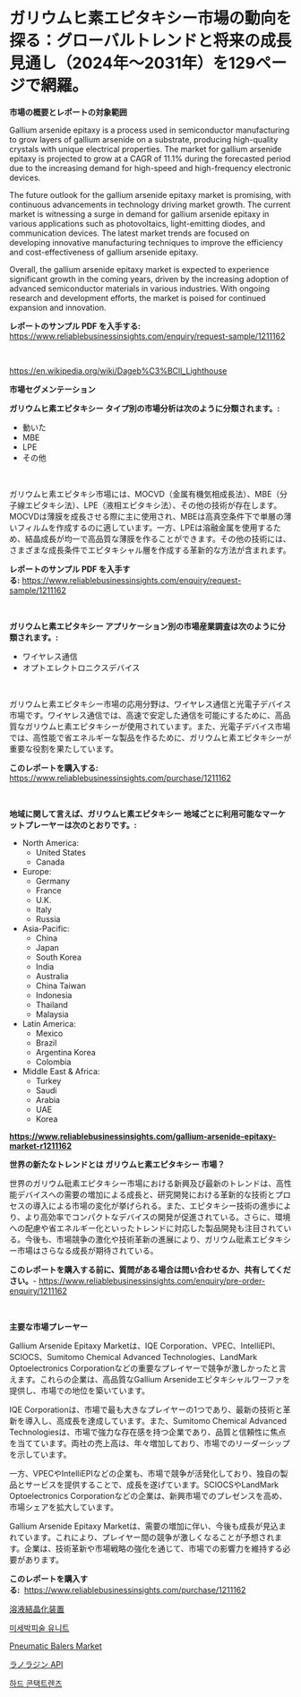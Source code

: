 <p><h1>ガリウムヒ素エピタキシー市場の動向を探る：グローバルトレンドと将来の成長見通し（2024年〜2031年）を129ページで網羅。</h1></p><p><strong>市場の概要とレポートの対象範囲</strong></p>
<p><p>Gallium arsenide epitaxy is a process used in semiconductor manufacturing to grow layers of gallium arsenide on a substrate, producing high-quality crystals with unique electrical properties. The market for gallium arsenide epitaxy is projected to grow at a CAGR of 11.1% during the forecasted period due to the increasing demand for high-speed and high-frequency electronic devices.</p><p>The future outlook for the gallium arsenide epitaxy market is promising, with continuous advancements in technology driving market growth. The current market is witnessing a surge in demand for gallium arsenide epitaxy in various applications such as photovoltaics, light-emitting diodes, and communication devices. The latest market trends are focused on developing innovative manufacturing techniques to improve the efficiency and cost-effectiveness of gallium arsenide epitaxy.</p><p>Overall, the gallium arsenide epitaxy market is expected to experience significant growth in the coming years, driven by the increasing adoption of advanced semiconductor materials in various industries. With ongoing research and development efforts, the market is poised for continued expansion and innovation.</p></p>
<p><strong>レポートのサンプル PDF を入手する:</strong> <a href="https://www.reliablebusinessinsights.com/enquiry/request-sample/1211162">https://www.reliablebusinessinsights.com/enquiry/request-sample/1211162</a></p>
<p>&nbsp;</p>
<p><a href="https://en.wikipedia.org/wiki/Dageb%C3%BCll_Lighthouse">https://en.wikipedia.org/wiki/Dageb%C3%BCll_Lighthouse</a></p>
<p><strong>市場セグメンテーション</strong></p>
<p><strong>ガリウムヒ素エピタキシー タイプ別の市場分析は次のように分類されます。:</strong></p>
<p><ul><li>動いた</li><li>MBE</li><li>LPE</li><li>その他</li></ul></p>
<p>&nbsp;</p>
<p><p>ガリウムヒ素エピタキシ市場には、MOCVD（金属有機気相成長法）、MBE（分子線エピタキシ法）、LPE（液相エピタキシ法）、その他の技術が存在します。MOCVDは薄膜を成長させる際に主に使用され、MBEは高真空条件下で単層の薄いフィルムを作成するのに適しています。一方、LPEは溶融金属を使用するため、結晶成長が均一で高品質な薄膜を作ることができます。その他の技術には、さまざまな成長条件でエピタキシャル層を作成する革新的な方法が含まれます。</p></p>
<p><strong>レポートのサンプル PDF を入手する:</strong>&nbsp;<a href="https://www.reliablebusinessinsights.com/enquiry/request-sample/1211162">https://www.reliablebusinessinsights.com/enquiry/request-sample/1211162</a></p>
<p>&nbsp;</p>
<p><strong> ガリウムヒ素エピタキシー アプリケーション別の市場産業調査は次のように分類されます。:</strong></p>
<p><ul><li>ワイヤレス通信</li><li>オプトエレクトロニクスデバイス</li></ul></p>
<p>&nbsp;</p>
<p><p>ガリウムヒ素エピタキシー市場の応用分野は、ワイヤレス通信と光電子デバイス市場です。ワイヤレス通信では、高速で安定した通信を可能にするために、高品質なガリウムヒ素エピタキシーが使用されています。また、光電子デバイス市場では、高性能で省エネルギーな製品を作るために、ガリウムヒ素エピタキシーが重要な役割を果たしています。</p></p>
<p><strong>このレポートを購入する:</strong>&nbsp; <a href="https://www.reliablebusinessinsights.com/purchase/1211162">https://www.reliablebusinessinsights.com/purchase/1211162</a></p>
<p>&nbsp;</p>
<p><strong>地域に関して言えば、ガリウムヒ素エピタキシー 地域ごとに利用可能なマーケットプレーヤーは次のとおりです。:</strong></p>
<p><ul>
    <li>
        North America:
        <ul>
            <li>United States</li>
            <li>Canada</li>
        </ul>
    </li>
    <li>
        Europe:
        <ul>
            <li>Germany</li>
            <li>France</li>
            <li>U.K.</li>
            <li>Italy</li>
            <li>Russia</li>
        </ul>
    </li>
    <li>
        Asia-Pacific:
        <ul>
            <li>China</li>
            <li>Japan</li>
            <li>South Korea</li>
            <li>India</li>
            <li>Australia</li>
            <li>China Taiwan</li>
            <li>Indonesia</li>
            <li>Thailand</li>
            <li>Malaysia</li>
        </ul>
    </li>
    <li>
        Latin America:
        <ul>
            <li>Mexico</li>
            <li>Brazil</li>
            <li>Argentina Korea</li>
            <li>Colombia</li>
        </ul>
    </li>
    <li>
        Middle East & Africa:
        <ul>
            <li>Turkey</li>
            <li>Saudi</li>
            <li>Arabia</li>
            <li>UAE</li>
            <li>Korea</li>
        </ul>
    </li>
    </ul></p>
<p><strong><a href="https://www.reliablebusinessinsights.com/gallium-arsenide-epitaxy-market-r1211162">https://www.reliablebusinessinsights.com/gallium-arsenide-epitaxy-market-r1211162</a></strong>&nbsp;</p>
<p><strong>世界の新たなトレンドとは ガリウムヒ素エピタキシー 市場？</strong></p>
<p><p>世界のガリウム砒素エピタキシー市場における新興及び最新のトレンドは、高性能デバイスへの需要の増加による成長と、研究開発における革新的な技術とプロセスの導入による市場の変化が挙げられる。また、エピタキシー技術の進歩により、より高効率でコンパクトなデバイスの開発が促進されている。さらに、環境への配慮や省エネルギー化といったトレンドに対応した製品開発も注目されている。今後も、市場競争の激化や技術革新の進展により、ガリウム砒素エピタキシー市場はさらなる成長が期待されている。</p></p>
<p><strong>このレポートを購入する前に、質問がある場合は問い合わせるか、共有してください。</strong>- <a href="https://www.reliablebusinessinsights.com/enquiry/pre-order-enquiry/1211162">https://www.reliablebusinessinsights.com/enquiry/pre-order-enquiry/1211162</a></p>
<p>&nbsp;</p>
<p><strong>主要な市場プレーヤー</strong></p>
<p><p>Gallium Arsenide Epitaxy Marketは、IQE Corporation、VPEC、IntelliEPI、SCIOCS、Sumitomo Chemical Advanced Technologies、LandMark Optoelectronics Corporationなどの重要なプレイヤーで競争が激しかったと言えます。これらの企業は、高品質なGallium Arsenideエピタキシャルワーファを提供し、市場での地位を築いています。</p><p>IQE Corporationは、市場で最も大きなプレイヤーの1つであり、最新の技術と革新を導入し、高成長を達成しています。また、Sumitomo Chemical Advanced Technologiesは、市場で強力な存在感を持つ企業であり、品質と信頼性に焦点を当てています。両社の売上高は、年々増加しており、市場でのリーダーシップを示しています。</p><p>一方、VPECやIntelliEPIなどの企業も、市場で競争が活発化しており、独自の製品とサービスを提供することで、成長を遂げています。SCIOCSやLandMark Optoelectronics Corporationなどの企業は、新興市場でのプレゼンスを高め、市場シェアを拡大しています。</p><p>Gallium Arsenide Epitaxy Marketは、需要の増加に伴い、今後も成長が見込まれています。これにより、プレイヤー間の競争が激しくなることが予想されます。企業は、技術革新や市場戦略の強化を通じて、市場での影響力を維持する必要があります。</p></p>
<p><strong>このレポートを購入する:</strong>&nbsp;&nbsp;<a href="https://www.reliablebusinessinsights.com/purchase/1211162">https://www.reliablebusinessinsights.com/purchase/1211162</a></p>
<p><p><a href="https://medium.com/@austinjames1907/%E8%A7%A3%E6%B1%BA%E7%B5%90%E6%99%B6%E8%A3%85%E7%BD%AE%E5%B8%82%E5%A0%B4%E3%82%B7%E3%82%A7%E3%82%A2%E3%81%A8%E6%96%B0%E3%81%97%E3%81%84%E3%83%88%E3%83%AC%E3%83%B3%E3%83%89%E5%88%86%E6%9E%90-%E3%81%9D%E3%81%AE%E7%A8%AE%E9%A1%9E-%E3%82%A2%E3%83%97%E3%83%AA%E3%82%B1%E3%83%BC%E3%82%B7%E3%83%A7%E3%83%B3-%E3%82%A8%E3%83%B3%E3%83%89%E3%83%A6%E3%83%BC%E3%82%B9%E5%88%A5-2024%E5%B9%B4%E3%81%8B%E3%82%892031%E5%B9%B4%E3%81%BE%E3%81%A7%E3%81%AE%E4%BA%88%E6%B8%AC%E3%81%AB%E3%82%88%E3%82%8B-05839b147726">溶液結晶化装置</a></p><p><a href="https://github.com/jntpkh496620/Market-Research-Report-List-2/blob/main/2252126159569.md">미세박피술 유니트</a></p><p><a href="https://issuu.com/reportprime-2/docs/pneumatic-balers-market-size-2030.pptx">Pneumatic Balers Market</a></p><p><a href="https://medium.com/@jaylonlesch1993/%E3%83%A9%E3%83%8E%E3%83%A9%E3%82%B8%E3%83%B3api%E5%B8%82%E5%A0%B4%E8%A6%8F%E6%A8%A1-%E5%B8%82%E5%A0%B4%E3%82%BB%E3%82%B0%E3%83%A1%E3%83%B3%E3%83%86%E3%83%BC%E3%82%B7%E3%83%A7%E3%83%B3-%E5%B8%82%E5%A0%B4%E3%83%88%E3%83%AC%E3%83%B3%E3%83%89-%E6%88%90%E9%95%B7%E5%88%86%E6%9E%90%E4%BA%88%E6%B8%AC2031%E5%B9%B4%E3%81%BE%E3%81%A7-a4fb6b0a9614">ラノラジン API</a></p><p><a href="https://github.com/vsoq0zknh59/Market-Research-Report-List-2/blob/main/4840912159570.md">하드 콘택트렌즈</a></p></p>